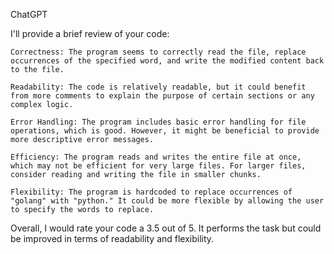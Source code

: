 ChatGPT

I'll provide a brief review of your code:

    Correctness: The program seems to correctly read the file, replace occurrences of the specified word, and write the modified content back to the file.

    Readability: The code is relatively readable, but it could benefit from more comments to explain the purpose of certain sections or any complex logic.

    Error Handling: The program includes basic error handling for file operations, which is good. However, it might be beneficial to provide more descriptive error messages.

    Efficiency: The program reads and writes the entire file at once, which may not be efficient for very large files. For larger files, consider reading and writing the file in smaller chunks.

    Flexibility: The program is hardcoded to replace occurrences of "golang" with "python." It could be more flexible by allowing the user to specify the words to replace.

Overall, I would rate your code a 3.5 out of 5. It performs the task but could be improved in terms of readability and flexibility.
